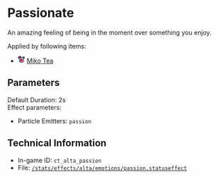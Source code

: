 # Passionate

An amazing feeling of being in the moment over something you enjoy.

Applied by following items:

- <img src="https://raw.githubusercontent.com/Ceterai/Enternia/main/items/generic/food/tier2/ct_miko_tea.png" alt="Miko Tea icon" loading="lazy" width="auto" height="16px"/> [Miko Tea](https://ceterai.github.io/MyEnternia/Wiki/MikoTea)

## Parameters

Default Duration: 2s  
Effect parameters:

- Particle Emitters:  `passion`

## Technical Information

- In-game ID: `ct_alta_passion`
- File: [`/stats/effects/alta/emotions/passion.statuseffect`](https://github.com/Ceterai/Enternia/blob/main/stats/effects/alta/emotions/passion.statuseffect)
